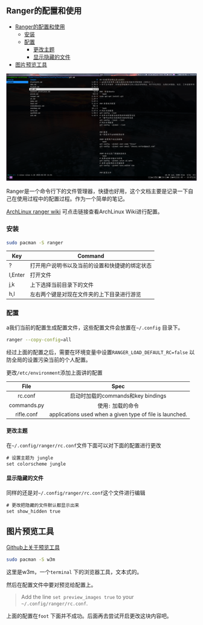 ## Ranger的配置和使用

<!--ts-->
   * [Ranger的配置和使用](#ranger的配置和使用)
      * [安装](#安装)
      * [配置](#配置)
         * [更改主题](#更改主题)
         * [显示隐藏的文件](#显示隐藏的文件)
   * [图片预览工具](#图片预览工具)
<!--te-->

![ranger的配置截图](./images/ranger-screenshot.png)

Ranger是一个命令行下的文件管理器，快捷也好用，这个文档主要是记录一下自己在使用过程中的配置过程。作为一个简单的笔记。

[ArchLinux ranger wiki](https://wiki.archlinux.org/title/Ranger) 可点击链接查看ArchLinux Wiki进行配置。

### 安装
```bash
sudo pacman -S ranger
```

| Key     | Command                                        |
|---------|------------------------------------------------|
| ?       | 打开用户说明书以及当前的设置和快捷键的绑定状态 |
| l,Enter | 打开文件                                       |
| j,k     | 上下选择当前目录下的文件                       |
| h,l     | 左右两个键是对现在文件夹的上下目录进行游览     |

### 配置
a我们当前的配置生成配置文件，这些配置文件会放置在`~/.config` 目录下。
```bash
ranger --copy-config=all
```

经过上面的配置之后，需要在环境变量中设置`RANGER_LOAD_DEFAULT_RC=false` 以防全局的设置污染当前的个人配置。 

更改`/etc/environment`添加上面讲的配置

|     File    |                           Spec                           |
|:-----------:|:--------------------------------------------------------:|
|   rc.conf   |            启动时加载的commands和key bindings            |
| commands.py |                    使用`:` 加载的命令                    |
|  rifle.conf | applications used when a given type of file is launched. |

#### 更改主题
在`~/.config/ranger/rc.conf`文件下面可以对下面的配置进行更改

```
# 设置主题为 jungle
set colorscheme jungle
```

#### 显示隐藏的文件
同样的还是对`~/.config/ranger/rc.conf`这个文件进行编辑

```
# 更改把隐藏的文件默认都显示出来
set show_hidden true
```

##  图片预览工具

[Github上关于预览工具](https://github.com/ranger/ranger/wiki/Image-Previews) 

```bash
sudo pacman -S w3m
```

这里是w3m，一个`terminal` 下的浏览器工具，文本式的。

然后在配置文件中要对预览给配置上。
> Add the line `set preview_images true` to your `~/.config/ranger/rc.conf`.

上面的配置在`foot` 下面并不成功。后面再去尝试开启更改这块内容吧。


